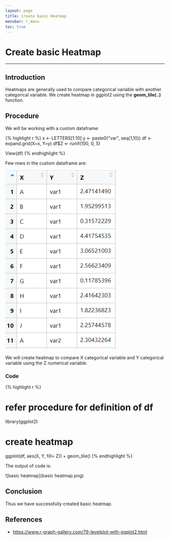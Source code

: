 ```yaml
---
layout: page
title: Create basic Heatmap
menubar: r_menu
toc: true
---
```


# Create basic Heatmap

-------------------------------------------------------------------

## Introduction	

Heatmaps are generally used to compare categorical variable with another categorical variable. We create heatmap in ggplot2 using the **geom_tile(..)** function.

## Procedure

We will be working with a custom dataframe:

{% highlight r %} 
x <- LETTERS[1:10]
y <- paste0("var", seq(1,10))
df <- expand.grid(X=x, Y=y)
df$Z <- runif(100, 0, 5)
 
View(df)
{% endhighlight %}

Few rows in the custom dataframe are:

![custom](custom.png)

We will create heatmap to compare X categorical variable and Y categorical variable using the Z numerical variable.

### Code

{% highlight r %} 
# refer procedure for definition of df
library(ggplot2)

# create heatmap
ggplot(df, aes(X, Y, fill= Z)) + geom_tile()
{% endhighlight %}

The output of code is:

![basic heatmap](basic heatmap.png)

## Conclusion

Thus we have successfully created basic heatmap.

## References
- https://www.r-graph-gallery.com/79-levelplot-with-ggplot2.html